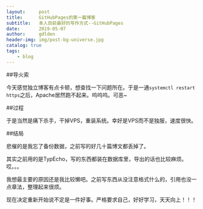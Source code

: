 ```yaml
---
layout:     post
title:      GitHubPages的第一篇博客
subtitle:   本人目前最好的写作方式--GitHubPages
date:       2019-05-07
author:     gdlden
header-img: img/post-bg-universe.jpg
catalog: true
tags:
    - blog
---
```


##导火索

今天感觉独立博客有点卡顿，想查找一下问题所在。于是一通`systemctl restart https`之后，Apache居然跑不起来。呜呜呜。可恶~

##过程

于是当然是痛下杀手，干掉VPS，重装系统。幸好是VPS而不是独服，速度很快。

##结局

悲催的是我忘了备份数据，之前写的好几十篇博文都丢掉了。

其实之前用的是TypEcho，写的东西都装在数据库里，导出的话也比较麻烦。哎。。。

我想最主要的原因还是我比较懒吧。之前写东西从没注意格式什么的，引用也没一点章法，整理起来很烦。

现在决定重新开始说不定是一件好事。严格要求自己，好好学习，天天向上！！！